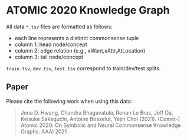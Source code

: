 # ATOMIC 2020 Knowledge Graph

All data `*.tsv` files are formatted as follows:
- each line represents a distinct commonsense tuple
- column 1: head node/concept
- column 2: edge relation (e.g., xWant,xAttr,AtLocation)
- column 3: tail node/concept

`train.tsv`, `dev.tsv`, `test.tsv` correspond to train/dev/test splits.


## Paper
Please cite the following work when using this data:

> Jena D. Hwang, Chandra Bhagavatula, Ronan Le Bras, Jeff Da, Keisuke Sakaguchi, Antoine Bosselut, Yejin Choi (2021).
> (Comet-) Atomic 2020: On Symbolic and Neural Commonsense Knowledge Graphs.
> AAAI 2021